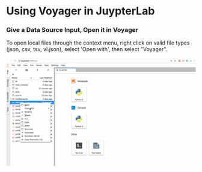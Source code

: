 # Using Voyager in JuypterLab

### **Give a Data Source Input, Open it in Voyager**

To open local files through the context menu, right click on valid file types \(json, csv, tsv, vl.json\), select 'Open with', then select "Voyager".

![](.gitbook/assets/openingvoyager.gif)

#### 




